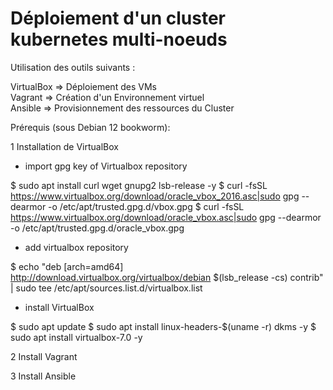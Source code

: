 # Déploiement d'un cluster kubernetes multi-noeuds

Utilisation des outils suivants :

VirtualBox => Déploiement des VMs<br/>
Vagrant => Création d'un Environnement virtuel<br/>
Ansible => Provisionnement des ressources du Cluster<br/>


Prérequis (sous Debian 12 bookworm):

1 Installation de VirtualBox 

- import gpg key of Virtualbox repository

$ sudo apt install curl wget gnupg2 lsb-release -y
$ curl -fsSL https://www.virtualbox.org/download/oracle_vbox_2016.asc|sudo gpg --dearmor -o /etc/apt/trusted.gpg.d/vbox.gpg
$ curl -fsSL https://www.virtualbox.org/download/oracle_vbox.asc|sudo gpg --dearmor -o /etc/apt/trusted.gpg.d/oracle_vbox.gpg

- add virtualbox repository

$ echo "deb [arch=amd64] http://download.virtualbox.org/virtualbox/debian $(lsb_release -cs) contrib" | sudo tee /etc/apt/sources.list.d/virtualbox.list

- install VirtualBox

$ sudo apt update
$ sudo apt install linux-headers-$(uname -r) dkms -y
$ sudo apt install virtualbox-7.0 -y


2 Install Vagrant

3 Install Ansible
